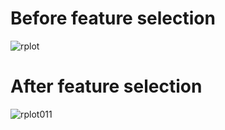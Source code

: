 
# Before feature selection
![rplot](https://cloud.githubusercontent.com/assets/11197322/13543547/2b31291c-e23a-11e5-83b4-2ef2933ade73.png)


# After feature selection
![rplot011](https://cloud.githubusercontent.com/assets/11197322/13552380/5498e778-e32e-11e5-9bd0-19a12c6b15f4.png)
